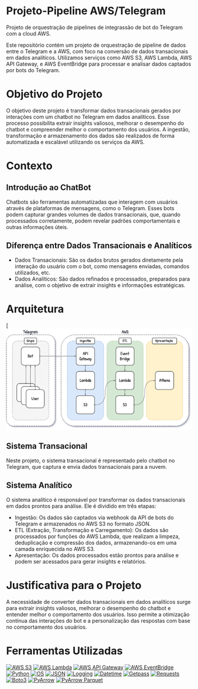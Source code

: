 # Projeto-Pipeline AWS/Telegram

Projeto de orquestração de pipelines de integrassão de bot do Telegram com a cloud AWS.

Este repositório contém um projeto de orquestração de pipeline de dados entre o Telegram e a AWS, com foco na conversão de dados transacionais em dados analíticos. Utilizamos serviços como AWS S3, AWS Lambda, AWS API Gateway, e AWS EventBridge para processar e analisar dados captados por bots do Telegram.
# Objetivo do Projeto

O objetivo deste projeto é transformar dados transacionais gerados por interações com um chatbot no Telegram em dados analíticos. Esse processo possibilita extrair insights valiosos, melhorar o desempenho do chatbot e compreender melhor o comportamento dos usuários. A ingestão, transformação e armazenamento dos dados são realizados de forma automatizada e escalável utilizando os serviços da AWS.

# Contexto

## Introdução ao ChatBot

Chatbots são ferramentas automatizadas que interagem com usuários através de plataformas de mensagens, como o Telegram. Esses bots podem capturar grandes volumes de dados transacionais, que, quando processados corretamente, podem revelar padrões comportamentais e outras informações úteis.

## Diferença entre Dados Transacionais e Analíticos

- Dados Transacionais: São os dados brutos gerados diretamente pela interação do usuário com o bot, como mensagens enviadas, comandos utilizados, etc.
- Dados Analíticos: São dados refinados e processados, preparados para análise, com o objetivo de extrair insights e informações estratégicas.

# Arquitetura

[![Imagem Pipeline](https://github.com/Armanskij/Projeto-Pipeline_AWS_Telegram/blob/main/Profissao%20Analista%20de%20dados%20M42%20Material%20de%20apoio%20arch.png)

## Sistema Transacional

Neste projeto, o sistema transacional é representado pelo chatbot no Telegram, que captura e envia dados transacionais para a nuvem.
## Sistema Analítico

O sistema analítico é responsável por transformar os dados transacionais em dados prontos para análise. Ele é dividido em três etapas:

- Ingestão: Os dados são captados via webhook da API de bots do Telegram e armazenados no AWS S3 no formato JSON.
- ETL (Extração, Transformação e Carregamento): Os dados são processados por funções do AWS Lambda, que realizam a limpeza, deduplicação e compressão dos dados, armazenando-os em uma camada enriquecida no AWS S3.
- Apresentação: Os dados processados estão prontos para análise e podem ser acessados para gerar insights e relatórios.

# Justificativa para o Projeto

A necessidade de converter dados transacionais em dados analíticos surge para extrair insights valiosos, melhorar o desempenho do chatbot e entender melhor o comportamento dos usuários. Isso permite a otimização contínua das interações do bot e a personalização das respostas com base no comportamento dos usuários.


# Ferramentas Utilizadas

[![AWS S3](https://img.shields.io/badge/AWS%20S3-Storage-blue.svg)](https://aws.amazon.com/s3/)
[![AWS Lambda](https://img.shields.io/badge/AWS%20Lambda-Compute-blue.svg)](https://aws.amazon.com/lambda/)
[![AWS API Gateway](https://img.shields.io/badge/AWS%20API%20Gateway-REST%20API-blue.svg)](https://aws.amazon.com/api-gateway/)
[![AWS EventBridge](https://img.shields.io/badge/AWS%20EventBridge-Event%20Bus-blue.svg)](https://aws.amazon.com/eventbridge/)
[![Python](https://img.shields.io/badge/Python-3.8-blue.svg)](https://www.python.org/)
[![OS](https://img.shields.io/badge/OS-built--in-blue.svg)](https://docs.python.org/3/library/os.html)
[![JSON](https://img.shields.io/badge/JSON-built--in-blue.svg)](https://docs.python.org/3/library/json.html)
[![Logging](https://img.shields.io/badge/Logging-built--in-blue.svg)](https://docs.python.org/3/library/logging.html)
[![Datetime](https://img.shields.io/badge/Datetime-built--in-blue.svg)](https://docs.python.org/3/library/datetime.html)
[![Getpass](https://img.shields.io/badge/Getpass-built--in-blue.svg)](https://docs.python.org/3/library/getpass.html)
[![Requests](https://img.shields.io/badge/Requests-2.28.1-blue.svg)](https://docs.python-requests.org/)
[![Boto3](https://img.shields.io/badge/Boto3-1.28.12-blue.svg)](https://boto3.amazonaws.com/v1/documentation/api/latest/index.html)
[![PyArrow](https://img.shields.io/badge/PyArrow-12.0.0-blue.svg)](https://arrow.apache.org/docs/python/)
[![PyArrow Parquet](https://img.shields.io/badge/PyArrow_Parquet-12.0.0-blue.svg)](https://arrow.apache.org/docs/python/parquet.html)





